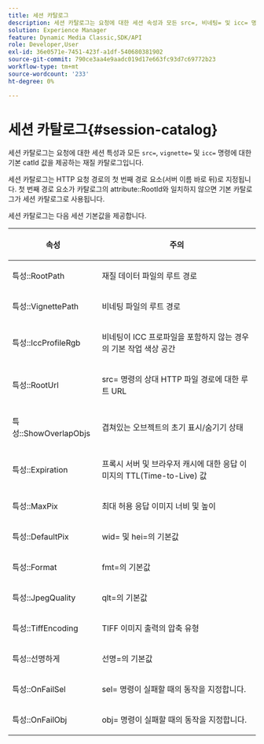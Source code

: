 ```yaml
---
title: 세션 카탈로그
description: 세션 카탈로그는 요청에 대한 세션 속성과 모든 src=, 비네팅= 및 icc= 명령에 대한 기본 catId 값을 제공하는 자료 카탈로그입니다.
solution: Experience Manager
feature: Dynamic Media Classic,SDK/API
role: Developer,User
exl-id: 36e0571e-7451-423f-a1df-540680381902
source-git-commit: 790ce3aa4e9aadc019d17e663fc93d7c69772b23
workflow-type: tm+mt
source-wordcount: '233'
ht-degree: 0%

---
```


# 세션 카탈로그{#session-catalog}

세션 카탈로그는 요청에 대한 세션 특성과 모든 `src=`, `vignette=` 및 `icc=` 명령에 대한 기본 catId 값을 제공하는 재질 카탈로그입니다.

세션 카탈로그는 HTTP 요청 경로의 첫 번째 경로 요소(서버 이름 바로 뒤)로 지정됩니다. 첫 번째 경로 요소가 카탈로그의 attribute::RootId와 일치하지 않으면 기본 카탈로그가 세션 카탈로그로 사용됩니다.

세션 카탈로그는 다음 세션 기본값을 제공합니다.

<table id="table_DB5E0DD8E9B440A4964A1326433597C8"> 
 <thead> 
  <tr> 
   <th class="entry"> <p>속성 </p> </th> 
   <th class="entry"> <p>주의 </p> </th> 
  </tr> 
 </thead>
 <tbody> 
  <tr> 
   <td> <p> <span class="codeph"> 특성::RootPath</span> </p> </td> 
   <td> <p> 재질 데이터 파일의 루트 경로 </p> </td> 
  </tr> 
  <tr> 
   <td> <p> <span class="codeph"> 특성::VignettePath</span> </p> </td> 
   <td> <p> 비네팅 파일의 루트 경로 </p> </td> 
  </tr> 
  <tr> 
   <td> <p> <span class="codeph"> 특성::IccProfileRgb</span> </p> </td> 
   <td> <p> 비네팅이 ICC 프로파일을 포함하지 않는 경우의 기본 작업 색상 공간 </p> </td> 
  </tr> 
  <tr> 
   <td> <p> <span class="codeph"> 특성::RootUrl</span> </p> </td> 
   <td> <p> <span class="codeph"> src=</span> 명령의 상대 HTTP 파일 경로에 대한 루트 URL </p> </td> 
  </tr> 
  <tr> 
   <td> <p> <span class="codeph"> 특성::ShowOverlapObjs</span> </p> </td> 
   <td> <p> 겹쳐있는 오브젝트의 초기 표시/숨기기 상태 </p> </td> 
  </tr> 
  <tr> 
   <td> <p> <span class="codeph"> 특성::Expiration</span> </p> </td> 
   <td> <p> 프록시 서버 및 브라우저 캐시에 대한 응답 이미지의 TTL(Time-to-Live) 값 </p> </td> 
  </tr> 
  <tr> 
   <td> <p> <span class="codeph"> 특성::MaxPix</span> </p> </td> 
   <td> <p> 최대 허용 응답 이미지 너비 및 높이 </p> </td> 
  </tr> 
  <tr> 
   <td> <p> <span class="codeph"> 특성::DefaultPix</span> </p> </td> 
   <td> <p> <span class="codeph"> wid=</span> 및 <span class="codeph"> hei=</span>의 기본값 </p> </td> 
  </tr> 
  <tr> 
   <td> <p> <span class="codeph"> 특성::Format</span> </p> </td> 
   <td> <p> <span class="codeph"> fmt=</span>의 기본값 </p> </td> 
  </tr> 
  <tr> 
   <td> <p> <span class="codeph"> 특성::JpegQuality</span> </p> </td> 
   <td> <p> <span class="codeph"> qlt=</span>의 기본값 </p> </td> 
  </tr> 
  <tr> 
   <td> <p> <span class="codeph"> 특성::TiffEncoding</span> </p> </td> 
   <td> <p> TIFF 이미지 출력의 압축 유형 </p> </td> 
  </tr> 
  <tr> 
   <td> <p> <span class="codeph"> 특성::선명하게</span> </p> </td> 
   <td> <p> <span class="codeph"> 선명=</span>의 기본값 </p> </td> 
  </tr> 
  <tr> 
   <td> <p> <span class="codeph"> 특성::OnFailSel</span> </p> </td> 
   <td> <p> <span class="codeph"> sel=</span> 명령이 실패할 때의 동작을 지정합니다. </p> </td> 
  </tr> 
  <tr> 
   <td> <p> <span class="codeph"> 특성::OnFailObj</span> </p> </td> 
   <td> <p> <span class="codeph"> obj=</span> 명령이 실패할 때의 동작을 지정합니다. </p> </td> 
  </tr> 
 </tbody> 
</table>
